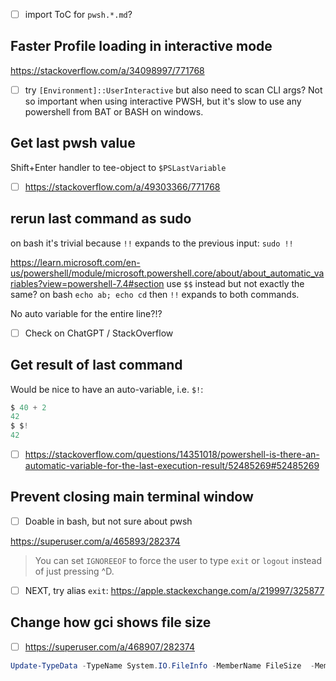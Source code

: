 - [ ] import ToC for `pwsh.*.md`?

## Faster Profile loading in interactive mode
https://stackoverflow.com/a/34098997/771768
- [ ] try `[Environment]::UserInteractive` but also need to scan CLI args?
Not so important when using interactive PWSH, but it's slow to use any powershell from BAT or BASH on windows.

## Get last pwsh value
Shift+Enter handler to tee-object to `$PSLastVariable`
- [ ] https://stackoverflow.com/a/49303366/771768

## rerun last command as sudo
on bash it's trivial because `!!` expands to the previous input: `sudo !!`

https://learn.microsoft.com/en-us/powershell/module/microsoft.powershell.core/about/about_automatic_variables?view=powershell-7.4#section
use `$$` instead but not exactly the same? on bash `echo ab; echo cd` then `!!` expands to both commands.

No auto variable for the entire line?!?
- [ ] Check on ChatGPT / StackOverflow

## Get result of last command
Would be nice to have an auto-variable, i.e. `$!`:
```powershell
$ 40 + 2
42
$ $!
42
```
- [ ] https://stackoverflow.com/questions/14351018/powershell-is-there-an-automatic-variable-for-the-last-execution-result/52485269#52485269
## Prevent closing main terminal window
- [ ] Doable in bash, but not sure about pwsh

https://superuser.com/a/465893/282374
>You can set `IGNOREEOF` to force the user to type `exit` or `logout` instead of just pressing ^D.

- [ ] NEXT, try alias `exit`: https://apple.stackexchange.com/a/219997/325877
## Change how gci shows file size
- [ ] https://superuser.com/a/468907/282374
```powershell
Update-TypeData -TypeName System.IO.FileInfo -MemberName FileSize  -MemberType ScriptProperty -Value { ...
```